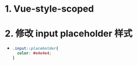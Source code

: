 # 1. Vue-style-scoped





# 2. 修改 input placeholder 样式

- ```css
  .input::placeholder{
  	color: #e4e4e4;
  }
  ```